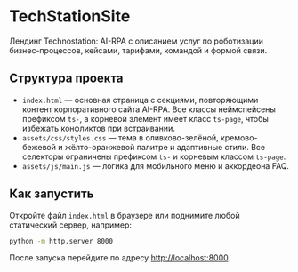 # TechStationSite

Лендинг Technostation: AI-RPA с описанием услуг по роботизации бизнес-процессов, кейсами, тарифами, командой и формой связи.

## Структура проекта
- `index.html` — основная страница с секциями, повторяющими контент корпоративного сайта AI-RPA. Все классы неймспейсены префиксом `ts-`, а корневой элемент имеет класс `ts-page`, чтобы избежать конфликтов при встраивании.
- `assets/css/styles.css` — тема в оливково-зелёной, кремово-бежевой и жёлто-оранжевой палитре и адаптивные стили. Все селекторы ограничены префиксом `ts-` и корневым классом `ts-page`.
- `assets/js/main.js` — логика для мобильного меню и аккордеона FAQ.


## Как запустить
Откройте файл `index.html` в браузере или поднимите любой статический сервер, например:

```bash
python -m http.server 8000
```

После запуска перейдите по адресу [http://localhost:8000](http://localhost:8000).
